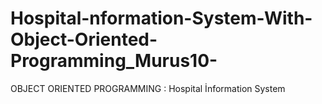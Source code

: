 # Hospital-nformation-System-With-Object-Oriented-Programming_Murus10-
OBJECT ORIENTED PROGRAMMING : Hospital İnformation System 
